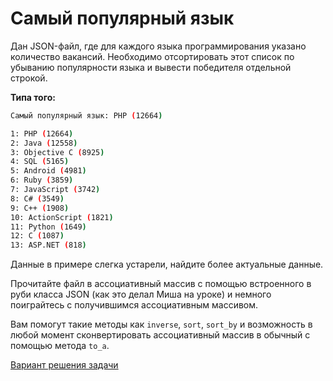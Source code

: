 # Самый популярный язык 

Дан JSON-файл, где для каждого языка программирования указано количество вакансий. Необходимо отсортировать этот список по убыванию популярности языка и вывести победителя отдельной строкой.

**Типа того:**

```sh
Самый популярный язык: PHP (12664)

1: PHP (12664)
2: Java (12558)
3: Objective C (8925)
4: SQL (5165)
5: Android (4981)
6: Ruby (3859)
7: JavaScript (3742)
8: C# (3549)
9: C++ (1908)
10: ActionScript (1821)
11: Python (1649)
12: C (1087)
13: ASP.NET (818)
```

Данные в примере слегка устарели, найдите более актуальные данные.

<div class="rubyrush-task-hint">

Прочитайте файл в ассоциативный массив с помощью встроенного в руби класса JSON (как это делал Миша на уроке) и немного поиграйтесь с получившимся ассоциативным массивом.

Вам помогут такие методы как `inverse`, `sort`, `sort_by` и возможность в любой момент сконвертировать ассоциативный массив в обычный с помощью метода `to_a`.

</div>


<div class="rubyrush-task-answer">

<p>
<a href="https://github.com/aristofun/rubyrush-path/tree/master/steps/json-02/solution/" class="rubyrush-task-solution-link">Вариант решения задачи</a>
</p>

</div>
